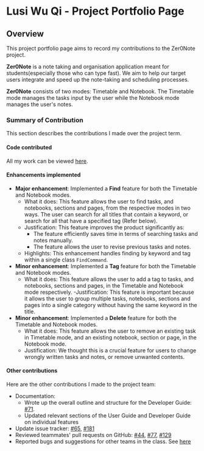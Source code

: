 # Lusi Wu Qi - Project Portfolio Page

## Overview
This project portfolio page aims to record my contributions to the Zer0Note project.

**Zer0Note** is a note taking and organisation application meant for students(especially those who can type fast).
We aim to help our target users integrate and speed up the note-taking and scheduling processes.

**Zer0Note** consists of two modes: Timetable and Notebook. The Timetable mode manages the tasks input by the user while
the Notebook mode manages the user's notes.

### Summary of Contribution

This section describes the contributions I made over the project term.

#### Code contributed

All my work can be viewed [here](https://nus-cs2113-ay2021s1.github.io/tp-dashboard/#breakdown=true&search=lusi711&sort=groupTitle&sortWithin=title&since=2020-09-27&timeframe=commit&mergegroup=&groupSelect=groupByRepos&checkedFileTypes=docs~functional-code~test-code~other).

#### Enhancements implemented

- **Major enhancement**: Implemented a **Find** feature for both the Timetable and Notebook modes.
    - What it does: This feature allows the user to find tasks, and notebooks, sections and pages, from the respective
    modes in two ways. The user can search for all titles that contain a keyword, or search for all that have a specified 
    tag (Refer below).
    - Justification: This feature improves the product significantly as:
        - The feature efficiently saves time in terms of searching tasks and notes manually.
        - The feature allows the user to revise previous tasks and notes.
    - Highlights: This enhancement handles finding by keyword and tag within a single class `FindCommand`.
- **Minor enhancement**: Implemented a **Tag** feature for both the Timetable and Notebook modes.
    - What it does: This feature allows the user to add a tag to tasks, and notebooks, sections and pages, in the
    Timetable and Notebook mode respectively.
    -Justification: This feature is important because it allows the user to group multiple tasks, notebooks, sections 
    and pages into a single category without having the same 
    keyword in the title.
- **Minor enhancement**: Implemented a **Delete** feature for both the Timetable and Notebook modes.
    - What it does: This feature allows the user to remove an existing task in Timetable mode, and an existing notebook, 
    section or page, in the Notebook mode.
    - Justification: We thought this is a crucial feature for users to change wrongly written tasks and notes, or
     remove unwanted contents.

#### Other contributions

Here are the other contributions I made to the project team:
- Documentation:
    - Wrote up the overall outline and structure for the Developer Guide: [#71](https://github.com/AY2021S1-CS2113T-T12-3/tp/pull/71).
    - Updated relevant sections of the User Guide and Developer Guide on individual features
- Update issue tracker: [#65](https://github.com/AY2021S1-CS2113T-T12-3/tp/issues/65), [#181](https://github.com/AY2021S1-CS2113T-T12-3/tp/issues/181)
- Reviewed teammates' pull requests on GitHub: [#44](https://github.com/AY2021S1-CS2113T-T12-3/tp/pull/44),
[#77](https://github.com/AY2021S1-CS2113T-T12-3/tp/pull/77), [#129](https://github.com/AY2021S1-CS2113T-T12-3/tp/pull/129)
- Reported bugs and suggestions for other teams in the class. See [here](https://github.com/Lusi711/ped)